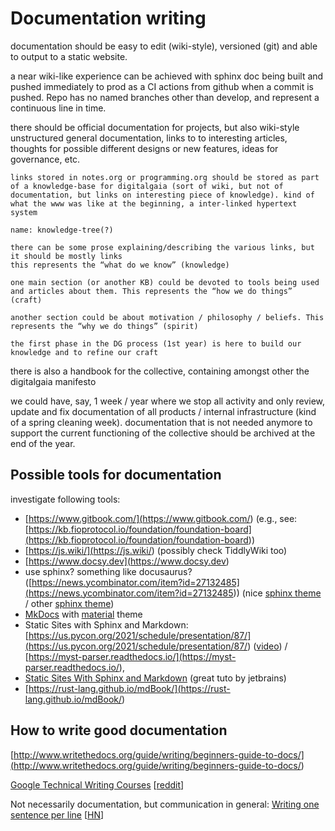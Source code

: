 # Documentation writing

documentation should be easy to edit (wiki-style), versioned (git) and able to output to a static website.

a near wiki-like experience can be achieved with sphinx doc being built and pushed immediately to prod as a CI actions from github when a commit is pushed. Repo has no named branches other than develop, and represent a continuous line in time.

there should be official documentation for projects, but also wiki-style unstructured general documentation, links to to interesting articles, thoughts for possible different designs or new features, ideas for governance, etc.

```{note}
links stored in notes.org or programming.org should be stored as part of a knowledge-base for digitalgaia (sort of wiki, but not of documentation, but links on interesting piece of knowledge). kind of what the www was like at the beginning, a inter-linked hypertext system

name: knowledge-tree(?)

there can be some prose explaining/describing the various links, but it should be mostly links
this represents the “what do we know” (knowledge)

one main section (or another KB) could be devoted to tools being used and articles about them. This represents the “how we do things” (craft)

another section could be about motivation / philosophy / beliefs. This represents the “why we do things” (spirit)

the first phase in the DG process (1st year) is here to build our knowledge and to refine our craft
```

there is also a handbook for the collective, containing amongst other the digitalgaia manifesto

we could have, say, 1 week / year where we stop all activity and only review, update and fix documentation of all products / internal infrastructure (kind of a spring cleaning week).
documentation that is not needed anymore to support the current functioning of the collective should be archived at the end of the year.


## Possible tools for documentation

investigate following tools:

- [https://www.gitbook.com/](<https://www.gitbook.com/>) (e.g., see: [https://kb.fioprotocol.io/foundation/foundation-board](<https://kb.fioprotocol.io/foundation/foundation-board>))
- [https://js.wiki/](<https://js.wiki/>) (possibly check TiddlyWiki too)
- [https://www.docsy.dev](<https://www.docsy.dev>)
- use sphinx? something like docusaurus? ([https://news.ycombinator.com/item?id=27132485](<https://news.ycombinator.com/item?id=27132485>)) (nice [sphinx theme](<https://github.com/pradyunsg/furo>) / other [sphinx theme](<https://www.reddit.com/r/Python/comments/sxtp7h/new_sphinx_theme/>))
- [MkDocs](https://www.mkdocs.org) with [material](https://squidfunk.github.io/mkdocs-material/) theme
- Static Sites with Sphinx and Markdown: [https://us.pycon.org/2021/schedule/presentation/87/](<https://us.pycon.org/2021/schedule/presentation/87/>) ([video](<https://www.youtube.com/watch?v=YclYtM56qjo&list=PL2Uw4_HvXqvYk1Y5P8kryoyd83L_0Uk5K&index=40>)) / [https://myst-parser.readthedocs.io/](<https://myst-parser.readthedocs.io/>),
- [Static Sites With Sphinx and Markdown](https://www.jetbrains.com/pycharm/guide/tutorials/sphinx_sites/) (great tuto by jetbrains)
- [https://rust-lang.github.io/mdBook/](<https://rust-lang.github.io/mdBook/>)



## How to write good documentation

[http://www.writethedocs.org/guide/writing/beginners-guide-to-docs/](<http://www.writethedocs.org/guide/writing/beginners-guide-to-docs/>)


[Google Technical Writing Courses](<https://developers.google.com/tech-writing>) [[reddit](<https://www.reddit.com/r/programming/comments/nf1hs1/google_course_technical_writing_for_software/>)]

Not necessarily documentation, but communication in general: [Writing one sentence per line](https://sive.rs/1s) [[HN](https://news.ycombinator.com/item?id=31808093)]
